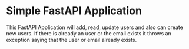 # Simple FastAPI Application

This FastAPI Application will add, read, update users and also can create new users. If there is already an user or the email exists it throws an exception saying that the user or email already exists. 
